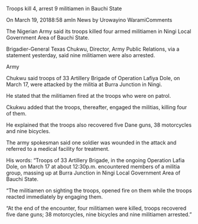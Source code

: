 Troops kill 4, arrest 9 militiamen in Bauchi State

On March 19, 20188:58 amIn News by Urowayino WaramiComments

The Nigerian Army said its troops killed four armed militiamen in Ningi Local Government Area of Bauchi State.

Brigadier-General Texas Chukwu, Director, Army Public Relations, via a statement yesterday, said nine militiamen were also arrested.

Army

Chukwu said troops of 33 Artillery Brigade of Operation Lafiya Dole, on March 17, were attacked by the militia at Burra Junction in Ningi.

He stated that the militiamen fired at the troops who were on patrol.

Ckukwu added that the troops, thereafter, engaged the militias, killing four of them.

He explained that the troops also recovered five Dane guns, 38 motorcycles and nine bicycles.

The army spokesman said one soldier was wounded in the attack and referred to a medical facility for treatment.

His words: “Troops of 33 Artillery Brigade, in the ongoing Operation Lafia Dole, on March 17 at about 12:30p.m. encountered members of a militia group, massing up at Burra Junction in Ningi Local Government Area of Bauchi State.

“The militiamen on sighting the troops, opened fire on them while the troops reacted immediately by engaging them.

“At the end of the encounter, four militiamen were killed, troops recovered five dane guns; 38 motorcycles, nine bicycles and nine militiamen arrested.”
